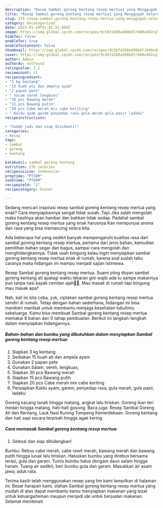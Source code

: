 ```yaml
---
description: "Resep Sambal goreng kentang resep mertua{ yang Menggugah Selera,  Menu Buat lebaran"
title: "Resep Sambal goreng kentang resep mertua{ yang Menggugah Selera,  Menu Buat lebaran"
slug: 375-resep-sambal-goreng-kentang-resep-mertua-yang-menggugah-selera-menu-buat-lebaran
category: Uncategorized
date: 2023-01-19T01:01:52.804Z
image: https://img-global.cpcdn.com/recipes/9c56fd288ad08b07/680x482cq70/sambal-goreng-kentang-resep-mertua-foto-resep-utama.jpg
hideToc: false
enableToc: true
enableTocContent: false
thumbnail: https://img-global.cpcdn.com/recipes/9c56fd288ad08b07/680x482cq70/sambal-goreng-kentang-resep-mertua-foto-resep-utama.jpg
cover: https://img-global.cpcdn.com/recipes/9c56fd288ad08b07/680x482cq70/sambal-goreng-kentang-resep-mertua-foto-resep-utama.jpg
author: Admin
authorAv: notfound
ratingvalue: 3.2
reviewcount: 11
recipeingredient:
- "3 kg kentang"
- "15 buah ati dan ampela ayam"
- "2 papan pete"
- " Salam sereh lengkuas"
- "30 pcs Bawang merah"
- "15 pcs Bawang putih"
- "20 pcs Cabe merah mix cabe keriting"
- " Kaldu ayam garem penyedap rasa gula merah gula pasir ladaku"
recipeinstructions:

- "Sudah jadi dan siap dinikmati!"
categories:
- Resep
tags:
- sambal
- goreng
- kentang

katakunci: sambal goreng kentang 
nutrition: 276 calories
recipecuisine: Indonesian
preptime: "PT38M"
cooktime: "PT60M"
recipeyield: "2"
recipecategory: Dinner

---
```



Sedang mencari inspirasi resep sambal goreng kentang resep mertua yang enak? Cara menyiapkannya sangat tidak susah. Tapi Jika salah mengolah maka hasilnya akan hambar dan bahkan tidak sedap. Padahal sambal goreng kentang resep mertua yang enak harusnya Kan mempunyai aroma dan rasa yang bisa memancing selera kita.


Ada beberapa hal yang sedikit banyak mempengaruhi kualitas rasa dari sambal goreng kentang resep mertua, pertama dari jenis bahan, kemudian pemilihan bahan segar dan bagus, sampai cara mengolah dan menghidangkannya. Tidak usah bingung kalau ingin menyiapkan sambal goreng kentang resep mertua enak di rumah, karena asal sudah tahu caranya maka hidangan ini mampu menjadi sajian istimewa.

Resep Sambal goreng kentang resep mertua. Suami pling doyan sambel goreng kentang ati apalagi waktu lebaran gini wajib ada tu sampe makannya pun tanpa nasi kayak cemilan ajah🤭🤭. Mau masak di rumah tapi bingung mau masak apa?


Nah, kali ini kita coba, yuk, ciptakan sambal goreng kentang resep mertua sendiri di rumah. Tetap dengan bahan sederhana, hidangan ini bisa memberi manfaat untuk membantu menjaga kesehatan tubuhmu sekeluarga. Kamu bisa membuat Sambal goreng kentang resep mertua memakai 8 bahan dan 0 tahap pembuatan. Berikut ini langkah-langkah dalam menyiapkan hidangannya.

<!--inarticleads1-->

##### Bahan-bahan dan bumbu yang dibutuhkan dalam menyiapkan Sambal goreng kentang resep mertua:

1. Siapkan 3 kg kentang
1. Sediakan 15 buah ati dan ampela ayam
1. Gunakan 2 papan pete
1. Gunakan  Salam, sereh, lengkuas,
1. Siapkan 30 pcs Bawang merah
1. Siapkan 15 pcs Bawang putih
1. Siapkan 20 pcs Cabe merah mix cabe keriting
1. Persiapkan  Kaldu ayam, garem, penyedap rasa, gula merah, gula pasir, ladaku


Goreng kacang tanah hingga matang, angkat lalu tiriskan. Goreng ikan teri medan hingga matang, hati-hati gosong. Baca juga: Resep Sambal Goreng Ati dan Kentang, Lauk Nasi Kuning Tumpeng Kemerdekaan. Goreng kentang dan hati sapi secara terpisah hingga agak kering. 

<!--inarticleads2-->

##### Cara memasak Sambal goreng kentang resep mertua:


1. Selesai dan siap dihidangkan!

Bumbu: Rebus cabe merah, cabe rawit merah, bawang merah dan bawang putih hingga lunak lalu tiriskan. Haluskan bumbu yang direbus bersama terasi, gula dan garam. Tumis bumbu halus dengam daun salam hingga harum. Tuang air sedikit, beri bumbu gula dan garam. Masukkan air asam jawa, aduk rata. 

Terima kasih telah menggunakan resep yang tim kami tampilkan di halaman ini. Besar harapan kami, olahan Sambal goreng kentang resep mertua yang mudah di atas dapat membantu kamu menyiapkan makanan yang lezat untuk keluarga/teman maupun menjadi ide untuk berjualan makanan. Selamat menikmati
